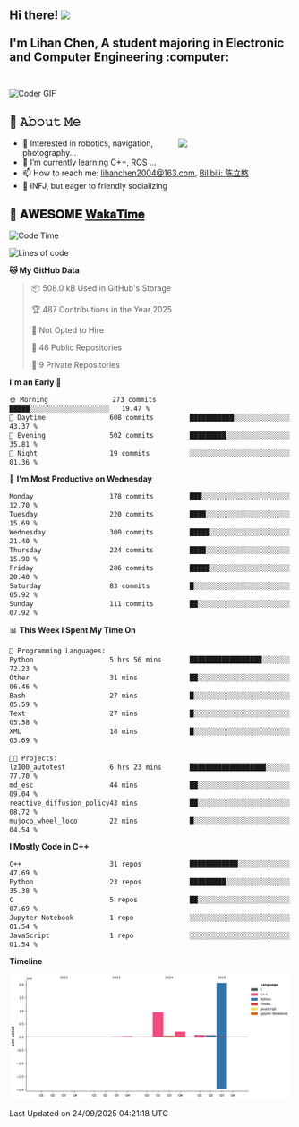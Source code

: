 <h2 align="left">
 <abc>
  <br>Hi there! <img src="https://user-images.githubusercontent.com/42378118/110234147-e3259600-7f4e-11eb-95be-0c4047144dea.gif" width="30"><br>
  <br> I'm Lihan Chen, A student majoring in Electronic and Computer Engineering :computer:<br>
  <br>
 </abc>
</h2>

<img align="center" src="https://media.giphy.com/media/SWoSkN6DxTszqIKEqv/giphy.gif" alt="Coder GIF" width="500">

## :book: 𝙰𝚋𝚘𝚞𝚝 𝙼𝚎

<img align="right" width="40%" src="https://github-readme-stats.vercel.app/api?username=LihanChen2004&show_icons=true&icon_color=CE1D2D&text_color=718096&bg_color=ffffff&hide_title=true" />

- 🌟 Interested in robotics, navigation, photography...
- 🌱 I’m currently learning C++, ROS ... 
- 📫 How to reach me: lihanchen2004@163.com, [Bilibili: 陈立憨](https://space.bilibili.com/170786212)
- 👯 INFJ, but eager to friendly socializing

## 📜 𝐀𝐖𝐄𝐒𝐎𝐌𝐄 [𝐖𝐚𝐤𝐚𝐓𝐢𝐦𝐞](https://github.com/anmol098/waka-readme-stats)

<!--START_SECTION:waka-->
![Code Time](http://img.shields.io/badge/Code%20Time-1%2C484%20hrs%2056%20mins-blue)

![Lines of code](https://img.shields.io/badge/From%20Hello%20World%20I%27ve%20Written-3.4%20million%20lines%20of%20code-blue)

**🐱 My GitHub Data** 

> 📦 508.0 kB Used in GitHub's Storage 
 > 
> 🏆 487 Contributions in the Year 2025
 > 
> 🚫 Not Opted to Hire
 > 
> 📜 46 Public Repositories 
 > 
> 🔑 9 Private Repositories 
 > 
**I'm an Early 🐤** 

```text
🌞 Morning                273 commits         █████░░░░░░░░░░░░░░░░░░░░   19.47 % 
🌆 Daytime                608 commits         ███████████░░░░░░░░░░░░░░   43.37 % 
🌃 Evening                502 commits         █████████░░░░░░░░░░░░░░░░   35.81 % 
🌙 Night                  19 commits          ░░░░░░░░░░░░░░░░░░░░░░░░░   01.36 % 
```
📅 **I'm Most Productive on Wednesday** 

```text
Monday                   178 commits         ███░░░░░░░░░░░░░░░░░░░░░░   12.70 % 
Tuesday                  220 commits         ████░░░░░░░░░░░░░░░░░░░░░   15.69 % 
Wednesday                300 commits         █████░░░░░░░░░░░░░░░░░░░░   21.40 % 
Thursday                 224 commits         ████░░░░░░░░░░░░░░░░░░░░░   15.98 % 
Friday                   286 commits         █████░░░░░░░░░░░░░░░░░░░░   20.40 % 
Saturday                 83 commits          █░░░░░░░░░░░░░░░░░░░░░░░░   05.92 % 
Sunday                   111 commits         ██░░░░░░░░░░░░░░░░░░░░░░░   07.92 % 
```


📊 **This Week I Spent My Time On** 

```text
💬 Programming Languages: 
Python                   5 hrs 56 mins       ██████████████████░░░░░░░   72.23 % 
Other                    31 mins             ██░░░░░░░░░░░░░░░░░░░░░░░   06.46 % 
Bash                     27 mins             █░░░░░░░░░░░░░░░░░░░░░░░░   05.59 % 
Text                     27 mins             █░░░░░░░░░░░░░░░░░░░░░░░░   05.58 % 
XML                      18 mins             █░░░░░░░░░░░░░░░░░░░░░░░░   03.69 % 

🐱‍💻 Projects: 
lz100_autotest           6 hrs 23 mins       ███████████████████░░░░░░   77.70 % 
md_esc                   44 mins             ██░░░░░░░░░░░░░░░░░░░░░░░   09.04 % 
reactive_diffusion_policy43 mins             ██░░░░░░░░░░░░░░░░░░░░░░░   08.72 % 
mujoco_wheel_loco        22 mins             █░░░░░░░░░░░░░░░░░░░░░░░░   04.54 % 
```

**I Mostly Code in C++** 

```text
C++                      31 repos            ████████████░░░░░░░░░░░░░   47.69 % 
Python                   23 repos            █████████░░░░░░░░░░░░░░░░   35.38 % 
C                        5 repos             ██░░░░░░░░░░░░░░░░░░░░░░░   07.69 % 
Jupyter Notebook         1 repo              ░░░░░░░░░░░░░░░░░░░░░░░░░   01.54 % 
JavaScript               1 repo              ░░░░░░░░░░░░░░░░░░░░░░░░░   01.54 % 
```



**Timeline**

![Lines of Code chart](https://raw.githubusercontent.com/LihanChen2004/LihanChen2004/main/assets/bar_graph.png)


 Last Updated on 24/09/2025 04:21:18 UTC
<!--END_SECTION:waka-->

<!--
**LihanChen2004/LihanChen2004** is a ✨ _special_ ✨ repository because its `README.md` (this file) appears on your GitHub profile.

Here are some ideas to get you started:

- 🔭 I’m currently working on ...
- 🌱 I’m currently learning ...
- 👯 I’m looking to collaborate on ...
- 🤔 I’m looking for help with ...
- 💬 Ask me about ...
- 📫 How to reach me: ...
- 😄 Pronouns: ...
- ⚡ Fun fact: ...
-->
